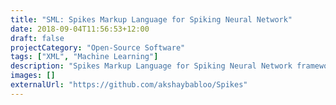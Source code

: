 ```yaml
---
title: "SML: Spikes Markup Language for Spiking Neural Network"
date: 2018-09-04T11:56:53+12:00
draft: false
projectCategory: "Open-Source Software"
tags: ["XML", "Machine Learning"]
description: "Spikes Markup Language for Spiking Neural Network framework - Spikes."
images: []
externalUrl: "https://github.com/akshaybabloo/Spikes"
---
```

